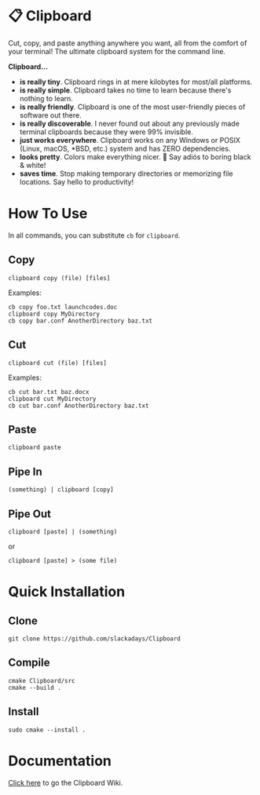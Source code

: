 # 📋 Clipboard 
Cut, copy, and paste anything anywhere you want, all from the comfort of your terminal! The ultimate clipboard system for the command line.

**Clipboard...**
- **is really tiny**. Clipboard rings in at mere kilobytes for most/all platforms.
- **is really simple**. Clipboard takes no time to learn because there's nothing to learn.
- **is really friendly**. Clipboard is one of the most user-friendly pieces of software out there.
- **is really discoverable**. I never found out about any previously made terminal clipboards because they were 99% invisible.
- **just works everywhere**. Clipboard works on any Windows or POSIX (Linux, macOS, *BSD, etc.) system and has ZERO dependencies.
- **looks pretty**. Colors make everything nicer. 🌈 Say adiós to boring black & white!
- **saves time**. Stop making temporary directories or memorizing file locations. Say hello to productivity!

# How To Use

In all commands, you can substitute `cb` for `clipboard`.

## Copy
`clipboard copy (file) [files]`

Examples:

```
cb copy foo.txt launchcodes.doc
clipboard copy MyDirectory
cb copy bar.conf AnotherDirectory baz.txt
```
## Cut
`clipboard cut (file) [files]`

Examples:

```
cb cut bar.txt baz.docx
clipboard cut MyDirectory
cb cut bar.conf AnotherDirectory baz.txt
```
## Paste
`clipboard paste`

## Pipe In

`(something) | clipboard [copy]`

## Pipe Out

`clipboard [paste] | (something)`

or

`clipboard [paste] > (some file)`

# Quick Installation
## Clone
```
git clone https://github.com/slackadays/Clipboard
```
## Compile

```
cmake Clipboard/src
cmake --build .
```
## Install
```
sudo cmake --install .
```

# Documentation 

[Click here](https://github.com/Slackadays/Clipboard/wiki) to go the Clipboard Wiki.
